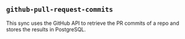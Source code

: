 ## `github-pull-request-commits`

This sync uses the GitHub API to retrieve the PR commits of a repo and stores the results in PostgreSQL.
